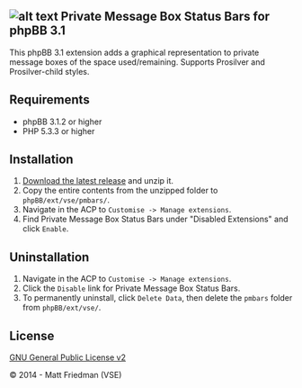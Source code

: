 ## ![alt text](http://forum.mattfriedman.me/images/pmbars.png "pmbars") Private Message Box Status Bars for phpBB 3.1

This phpBB 3.1 extension adds a graphical representation to private message boxes of the space used/remaining. Supports Prosilver and Prosilver-child styles.

## Requirements
* phpBB 3.1.2 or higher
* PHP 5.3.3 or higher

## Installation
1. [Download the latest release](https://github.com/VSEphpbb/pmbars/releases) and unzip it.
2. Copy the entire contents from the unzipped folder to `phpBB/ext/vse/pmbars/`.
3. Navigate in the ACP to `Customise -> Manage extensions`.
4. Find Private Message Box Status Bars under "Disabled Extensions" and click `Enable`.

## Uninstallation
1. Navigate in the ACP to `Customise -> Manage extensions`.
2. Click the `Disable` link for Private Message Box Status Bars.
3. To permanently uninstall, click `Delete Data`, then delete the `pmbars` folder from `phpBB/ext/vse/`.

## License
[GNU General Public License v2](http://opensource.org/licenses/GPL-2.0)

© 2014 - Matt Friedman (VSE)
